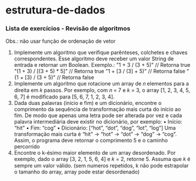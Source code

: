 # estrutura-de-dados

### Lista de exercícios - Revisão de algoritmos

Obs.: não usar função de ordenação de vetor

1. Implemente um algoritmo que verifique parênteses, colchetes e chaves correspondentes. Esse
   algoritmo deve receber um valor String de entrada e retornar um Boolean.
   Exemplo.:
   "1 + 3 / (3 + 5)" // Retorna true
   "(1 + 3) / [(3 + 5) * 5]" // Retorna true
   "1 + [3 / (3] + 5)" // Retorna false
   "{1 + [3} / (3 + 5)" // Retorna false
2. Implemente um algoritmo que rotacione um array de 𝑛 elementos para a direita em 𝑘 passos. Por exemplo, com 𝑛 = 7 e 𝑘 = 3, o array [1, 2, 3, 4, 5, 6, 7] é modificado para [5, 6, 7, 1, 2, 3, 4].
3. Dada duas palavras (início e fim) e um dicionário, encontre o comprimento da sequência de
   transformação mais curta do início ao fim. De modo que apenas uma letra pode ser alterada por vez
   e cada palavra intermediária deve existir no dicionário, por exemplo:
   • Início: “hit”
   • Fim: “cog”
   • Dicionário: [“hot”, “dot”, “dog”, “lot”, “log”]
   Uma transformação mais curta é “hit” -> “hot” -> “dot” -> “dog” -> “cog”. Assim, o programa deve
   retornar o comprimento 5 e o caminho percorrido
4. Encontre o k-ésimo maior elemento de um array desordenado. Por exemplo, dado o array [3, 2, 1, 5, 6,
   4] e 𝑘 = 2, retorne 5. Assuma que 𝑘 é sempre um valor válido. (sem numeros repetidos, k não pode estrapolar o tamanho do array, array pode estar desordenado)
